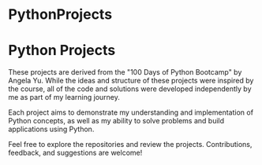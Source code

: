 # PythonProjects

# Python Projects

These projects are derived from the "100 Days of Python Bootcamp" by Angela Yu. While the ideas and structure of these projects were inspired by the course, all of the code and solutions were developed independently by me as part of my learning journey.

Each project aims to demonstrate my understanding and implementation of Python concepts, as well as my ability to solve problems and build applications using Python.

Feel free to explore the repositories and review the projects. Contributions, feedback, and suggestions are welcome!
